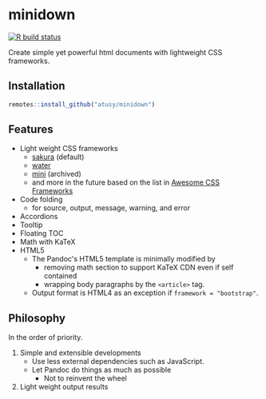 
# minidown

<!-- badges: start -->
[![R build status](https://github.com/atusy/minidown/workflows/R-CMD-check/badge.svg)](https://github.com/atusy/minidown/actions)
<!-- badges: end -->

Create simple yet powerful html documents with lightweight CSS frameworks.

## Installation

``` r
remotes::install_github("atusy/minidown")
```

## Features

* Light weight CSS frameworks
    * [sakura](https://oxal.org/projects/sakura/) (default)
    * [water](https://kognise.github.io/water.css/)
    * [mini](https://minicss.org/) (archived)
    * and more in the future based on the list in
      [Awesome CSS Frameworks](https://github.com/troxler/awesome-css-frameworks)
* Code folding
  * for source, output, message, warning, and error
* Accordions
* Tooltip
* Floating TOC
* Math with KaTeX
* HTML5
  * The Pandoc's HTML5 template is minimally modified by
    * removing math section to support KaTeX CDN even if self contained
    * wrapping body paragraphs by the `<article>` tag.
  * Output format is HTML4 as an exception if `framework = "bootstrap"`.

## Philosophy

In the order of priority.

1. Simple and extensible developments
    * Use less external dependencies such as JavaScript.
    * Let Pandoc do things as much as possible
        * Not to reinvent the wheel
2. Light weight output results

